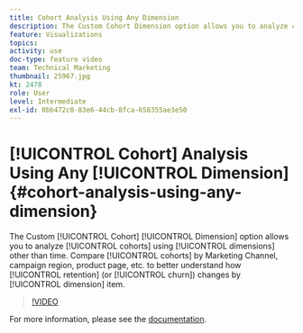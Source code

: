 ```yaml
---
title: Cohort Analysis Using Any Dimension
description: The Custom Cohort Dimension option allows you to analyze cohorts using dimensions other than time. Compare cohorts by Marketing Channel, campaign region, product page, etc. to better understand how retention (or churn) changes by dimension item.
feature: Visualizations
topics: 
activity: use
doc-type: feature video
team: Technical Marketing
thumbnail: 25967.jpg
kt: 2478
role: User
level: Intermediate
exl-id: 0bb472c0-83e6-44cb-8fca-658355ae3e50
---
```

# [!UICONTROL Cohort] Analysis Using Any [!UICONTROL Dimension] {#cohort-analysis-using-any-dimension}

The Custom [!UICONTROL Cohort] [!UICONTROL Dimension] option allows you to analyze [!UICONTROL cohorts] using [!UICONTROL dimensions] other than time. Compare [!UICONTROL cohorts] by Marketing Channel, campaign region, product page, etc. to better understand how [!UICONTROL retention] (or [!UICONTROL churn]) changes by [!UICONTROL dimension] item.

>[!VIDEO](https://video.tv.adobe.com/v/25967/?quality=12)

For more information, please see the [documentation](https://marketing.adobe.com/resources/help/en_US/analytics/analysis-workspace/cohort_analysis.html).

